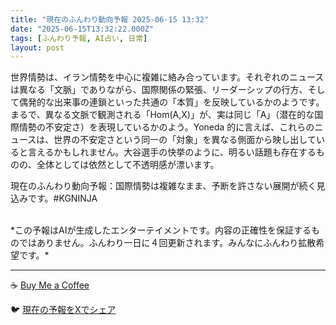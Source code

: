 ```yaml
---
title: "現在のふんわり動向予報 2025-06-15 13:32"
date: "2025-06-15T13:32:22.000Z"
tags: [ふんわり予報, AI占い, 日常]
layout: post
---
```


世界情勢は、イラン情勢を中心に複雑に絡み合っています。それぞれのニュースは異なる「文脈」でありながら、国際関係の緊張、リーダーシップの行方、そして偶発的な出来事の連鎖といった共通の「本質」を反映しているかのようです。まるで、異なる文脈で観測される「Hom(A,X)」が、実は同じ「A」（潜在的な国際情勢の不安定さ）を表現しているかのよう。Yoneda 的に言えば、これらのニュースは、世界の不安定さという同一の「対象」を異なる側面から映し出していると言えるかもしれません。大谷選手の快挙のように、明るい話題も存在するものの、全体としては依然として不透明感が漂います。


現在のふんわり動向予報：国際情勢は複雑なまま、予断を許さない展開が続く見込みです。#KGNINJA

<br>
*この予報はAIが生成したエンターテイメントです。内容の正確性を保証するものではありません。ふんわり一日に４回更新されます。みんなにふんわり拡散希望です。*

---
☕️ [Buy Me a Coffee](https://www.buymeacoffee.com/kgninja)

🐦 [現在の予報をXでシェア](https://twitter.com/intent/tweet?text=%E7%8F%BE%E5%9C%A8%E3%81%AE%E3%81%B5%E3%82%93%E3%82%8F%E3%82%8A%E4%BA%88%E5%A0%B1%3A%20%E3%80%8C%E4%B8%96%E7%95%8C%E6%83%85%E5%8B%A2%E3%81%AF%E3%80%81%E3%82%A4%E3%83%A9%E3%83%B3%E6%83%85%E5%8B%A2%E3%82%92%E4%B8%AD%E5%BF%83%E3%81%AB%E8%A4%87%E9%9B%91%E3%81%AB%E7%B5%A1%E3%81%BF%E5%90%88%E3%81%A3%E3%81%A6%E3%81%84%E3%81%BE%E3%81%99%E3%80%82%E3%80%8D%23KGNINJA%20%E7%B6%9A%E3%81%8D%E3%81%AF%E3%83%96%E3%83%AD%E3%82%B0%E3%81%A7%EF%BC%81%F0%9F%91%87&url=https%3A%2F%2Fkg-ninja.github.io%2FFunwariyoso%2F)
